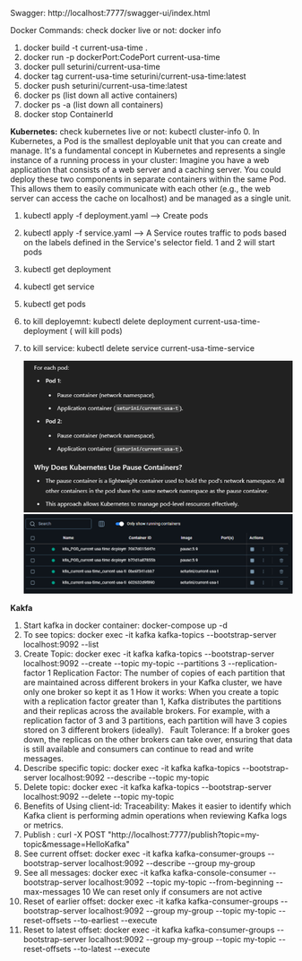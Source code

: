 Swagger: http://localhost:7777/swagger-ui/index.html

Docker Commands:
   check docker live or not: docker info
1. docker build -t current-usa-time .
2. docker run -p dockerPort:CodePort current-usa-time
3. docker pull seturini/current-usa-time
4. docker tag current-usa-time seturini/current-usa-time:latest
5. docker push seturini/current-usa-time:latest
6. docker ps (list down all active containers)
7. docker ps -a (list down all containers)
8. docker stop ContainerId

**Kubernetes:**
   check kubernetes live or not: kubectl cluster-info
0. In Kubernetes, a Pod is the smallest deployable unit that you can create and manage. It's a fundamental concept in Kubernetes and represents a single instance of a running process in your cluster:
   Imagine you have a web application that consists of a web server and a caching server. You could deploy these two components in separate containers within the same Pod. This allows them to easily communicate with each other (e.g., the web server can access the cache on localhost) and be managed as a single unit.
1. kubectl apply -f deployment.yaml   --> Create pods
2. kubectl apply -f service.yaml  --> A Service routes traffic to pods based on the labels defined in the Service's selector field.
   1 and 2 will start pods
3. kubectl get deployment
4. kubectl get service
5. kubectl get pods
6. to kill deployemnt: kubectl delete deployment current-usa-time-deployment ( will kill pods)
7. to kill service: kubectl delete service current-usa-time-service

   ![img.png](img.png)
   ![img_1.png](img_1.png)

**Kakfa**
1. Start kafka in docker container: docker-compose up -d
2. To see topics: docker exec -it kafka kafka-topics --bootstrap-server localhost:9092 --list
3. Create Topic: docker exec -it kafka kafka-topics --bootstrap-server localhost:9092 --create --topic my-topic --partitions 3 --replication-factor 1
      Replication Factor: The number of copies of each partition that are maintained across different brokers in your Kafka cluster, we have only one broker so kept it as 1
      How it works: When you create a topic with a replication factor greater than 1, Kafka distributes the partitions and their replicas across the available brokers. For example, with a replication factor of 3 and 3 partitions, each partition will have 3 copies stored on 3 different brokers (ideally).   
      Fault Tolerance: If a broker goes down, the replicas on the other brokers can take over, ensuring that data is still available and consumers can continue to read and write messages.
4. Describe specific topic: docker exec -it kafka kafka-topics --bootstrap-server localhost:9092 --describe --topic my-topic
5. Delete topic: docker exec -it kafka kafka-topics --bootstrap-server localhost:9092 --delete --topic my-topic
6. Benefits of Using client-id: 
   Traceability: Makes it easier to identify which Kafka client is performing admin operations when reviewing Kafka logs or metrics.
7. Publish : curl -X POST "http://localhost:7777/publish?topic=my-topic&message=HelloKafka"
8. See current offset: docker exec -it kafka kafka-consumer-groups --bootstrap-server localhost:9092 --describe --group my-group
9. See all messages: docker exec -it kafka kafka-console-consumer --bootstrap-server localhost:9092 --topic my-topic --from-beginning --max-messages 10
   We can reset only if consumers are not active
10. Reset of earlier offset: docker exec -it kafka kafka-consumer-groups --bootstrap-server localhost:9092 --group my-group --topic my-topic --reset-offsets --to-earliest --execute
11. Reset to latest offset: docker exec -it kafka kafka-consumer-groups --bootstrap-server localhost:9092 --group my-group --topic my-topic --reset-offsets --to-latest --execute

